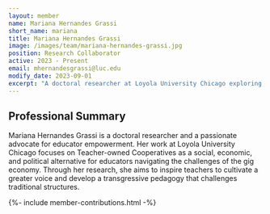 ```yaml
---
layout: member
name: Mariana Hernandes Grassi
short_name: mariana
title: Mariana Hernandes Grassi
image: /images/team/mariana-hernandes-grassi.jpg
position: Research Collaborator
active: 2023 - Present
email: mhernandesgrassi@luc.edu
modify_date: 2023-09-01
excerpt: "A doctoral researcher at Loyola University Chicago exploring Teacher-owned Cooperatives as an alternative model for educator empowerment and critical pedagogy in the Gig Economy."
---
```


## Professional Summary

<div class="card bg-light mb-3">
<div class="card-body">
<p class="card-text">
Mariana Hernandes Grassi is a doctoral researcher and a passionate advocate for educator empowerment. Her work at Loyola University Chicago focuses on Teacher-owned Cooperatives as a social, economic, and political alternative for educators navigating the challenges of the gig economy. Through her research, she aims to inspire teachers to cultivate a greater voice and develop a transgressive pedagogy that challenges traditional structures.
</p>
</div>
</div>

{%- include member-contributions.html -%}